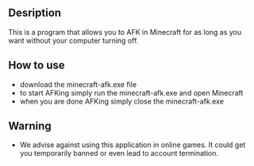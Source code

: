 Desription
-
This is a program that allows you to AFK in Minecraft for as long as you want without your computer turning off.

How to use
-
 - download the minecraft-afk.exe file
 - to start AFKing simply run the minecraft-afk.exe and open Minecraft
 - when you are done AFKing simply close the minecraft-afk.exe

Warning
-
 - We advise against using this application in online games. It could get you temporarily banned or even lead to account termination.
